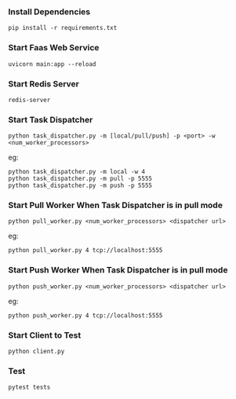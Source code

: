 ### Install Dependencies
```buildoutcfg
pip install -r requirements.txt
```
### Start Faas Web Service
```buildoutcfg
uvicorn main:app --reload
```
### Start Redis Server
```buildoutcfg
redis-server
```
### Start Task Dispatcher
```buildoutcfg
python task_dispatcher.py -m [local/pull/push] -p <port> -w <num_worker_processors>
```
eg:
```buildoutcfg
python task_dispatcher.py -m local -w 4
python task_dispatcher.py -m pull -p 5555
python task_dispatcher.py -m push -p 5555
```
### Start Pull Worker When Task Dispatcher is in pull mode
```buildoutcfg
python pull_worker.py <num_worker_processors> <dispatcher url>
```
eg:
```buildoutcfg
python pull_worker.py 4 tcp://localhost:5555
```
### Start Push Worker When Task Dispatcher is in pull mode
```buildoutcfg
python push_worker.py <num_worker_processors> <dispatcher url>
```
eg:
```buildoutcfg
python push_worker.py 4 tcp://localhost:5555
```
### Start Client to Test
```buildoutcfg
python client.py
```
### Test
```buildoutcfg
pytest tests
```